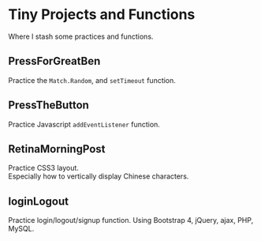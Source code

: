 # Tiny Projects and Functions
Where I stash some practices and functions.
## PressForGreatBen
Practice the <code>Match.Random</code>, and <code>setTimeout</code> function.
## PressTheButton
Practice Javascript <code>addEventListener</code> function.
## RetinaMorningPost
Practice CSS3 layout.  
Especially how to vertically display Chinese characters.
## loginLogout
Practice login/logout/signup function.
Using Bootstrap 4, jQuery, ajax, PHP, MySQL.
